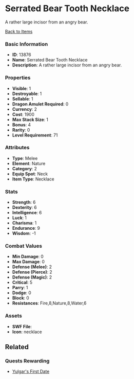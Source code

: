 # Serrated Bear Tooth Necklace

A rather large incisor from an angry bear.

[Back to Items](../items.md)

### Basic Information

- **ID**: 13876
- **Name**: Serrated Bear Tooth Necklace
- **Description**: A rather large incisor from an angry bear.

### Properties

- **Visible**: 1
- **Destroyable**: 1
- **Sellable**: 1
- **Dragon Amulet Required**: 0
- **Currency**: 2
- **Cost**: 1900
- **Max Stack Size**: 1
- **Bonus**: 4
- **Rarity**: 0
- **Level Requirement**: 71

### Attributes

- **Type**: Melee
- **Element**: Nature
- **Category**: 2
- **Equip Spot**: Neck
- **Item Type**: Necklace

### Stats

- **Strength**: 6
- **Dexterity**: 6
- **Intelligence**: 6
- **Luck**: 1
- **Charisma**: 1
- **Endurance**: 9
- **Wisdom**: -1

### Combat Values

- **Min Damage**: 0
- **Max Damage**: 0
- **Defense (Melee)**: 2
- **Defense (Pierce)**: 2
- **Defense (Magic)**: 2
- **Critical**: 5
- **Parry**: 1
- **Dodge**: 0
- **Block**: 0
- **Resistances**: Fire,8,Nature,8,Water,6

### Assets

- **SWF File**: 
- **Icon**: necklace

## Related

### Quests Rewarding

- [Yulgar's First Date](../quests/1270-yulgar-s-first-date.md)

